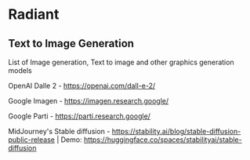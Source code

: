 # Radiant

## Text to Image Generation

List of Image generation, Text to image and other graphics generation models

OpenAI Dalle 2 - https://openai.com/dall-e-2/

Google Imagen - https://imagen.research.google/

Google Parti - https://parti.research.google/

MidJourney's Stable diffusion - https://stability.ai/blog/stable-diffusion-public-release | Demo: https://huggingface.co/spaces/stabilityai/stable-diffusion
